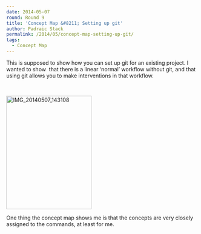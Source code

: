 ```yaml
---
date: 2014-05-07
round: Round 9
title: 'Concept Map &#8211; Setting up git'
author: Padraic Stack
permalink: /2014/05/concept-map-setting-up-git/
tags:
  - Concept Map
---
```

This is supposed to show how you can set up git for an existing project. I wanted to show  that there is a linear &#8216;normal&#8217; workflow without git, and that using git allows you to make interventions in that workflow.

&nbsp;

[<img class="alignnone size-medium wp-image-6978" alt="IMG_20140507_143108" src="http://teaching.software-carpentry.org/wp-content/uploads/2014/05/IMG_20140507_143108-225x300.jpg" width="225" height="300" />][1]

One thing the concept map shows me is that the concepts are very closely assigned to the commands, at least for me.

 [1]: http://teaching.software-carpentry.org/wp-content/uploads/2014/05/IMG_20140507_143108.jpg
